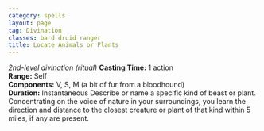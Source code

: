 ```yaml
---
category: spells
layout: page
tag: Divination
classes: bard druid ranger
title: Locate Animals or Plants
---
```


_2nd-level divination (ritual)_ **Casting Time:** 1 action    
**Range:** Self    
**Components:** V, S, M (a bit of fur from a bloodhound)    
**Duration:** Instantaneous Describe or name a specific kind of beast or plant. Concentrating on the voice of nature in your surroundings, you learn the direction and distance to the closest creature or plant of that kind within 5 miles, if any are present. 